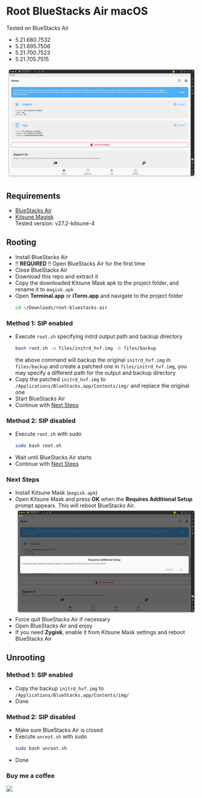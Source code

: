 Root BlueStacks Air macOS
================

Tested on BlueStacks Air
- 5.21.680.7532
- 5.21.695.7506
- 5.21.700.7523
- 5.21.705.7515


![Screenshot](bluestacks-air-root-magisk.png)



## Requirements
- [BlueStacks Air](https://www.bluestacks.com/mac)
- [Kitsune Magisk](https://github.com/1q23lyc45/KitsuneMagisk/releases)  
  Tested version: v27.2-kitsune-4



## Rooting

- Install BlueStacks Air
- ‼️ **REQUIRED** ‼️ Open BlueStacks Air for the first time
- Close BlueStacks Air
- Download this repo and extract it
- Copy the downloaded Kitsune Mask apk to the project folder, and rename it to `magisk.apk`
- Open **Terminal.app** or **iTerm.app** and navigate to the project folder
  ```bash
  cd ~/Downloads/root-bluestacks-air
  ```


### Method 1: SIP enabled

- Execute `root.sh` specifying initrd output path and backup directory
  ```bash
  bash root.sh -o files/initrd_hvf.img -b files/backup
  ```
  the above command will backup the original `initrd_hvf.img` in `files/backup` and create a patched one in `files/initrd_hvf.img`, you may specify a different path for the output and backup directory
- Copy the patched `initrd_hvf.img` to `/Applications/BlueStacks.app/Contents/img/` and replace the original one
- Start BlueStacks Air
- Continue with [Next Steps](#next-steps)


### Method 2: SIP disabled

- Execute `root.sh` with sudo
  ```bash
  sudo bash root.sh
  ```
- Wait until BlueStacks Air starts
- Continue with [Next Steps](#next-steps)


### Next Steps

- Install Kitsune Mask (`magisk.apk`)
- Open Kitsune Mask and press **OK** when the **Requires Additional Setup** prompt appears. This will reboot BlueStacks Air.
  ![magisk-additional-setup](magisk-additional-setup.png)
- Force quit BlueStacks Air if necessary
- Open BlueStacks Air and enjoy
- If you need **Zygisk**, enable it from Kitsune Mask settings and reboot BlueStacks Air



## Unrooting

### Method 1: SIP enabled

- Copy the backup `initrd_hvf.img` to `/Applications/BlueStacks.app/Contents/img/`
- Done

### Method 2: SIP disabled
- Make sure BlueStacks Air is closed
- Execute `unroot.sh` with sudo
  ```bash
  sudo bash unroot.sh
  ```
- Done



### Buy me a coffee
[![](https://www.paypalobjects.com/en_US/i/btn/btn_donateCC_LG.gif)](https://paypal.me/hanreev)

